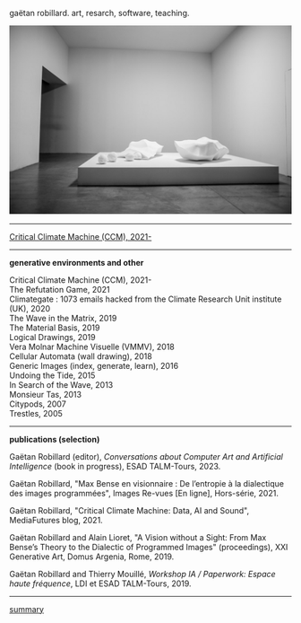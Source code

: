 gaëtan robillard. art, resarch, software, teaching.

![gaëtan robillard, ...](img/gaetan-robillard-en-recherchant-la-vague-palais-de-tokyo-2015.jpg)

-----------------

[Critical Climate Machine (CCM), 2021-](ccm.md)

-----------------

**generative environments and other**

Critical Climate Machine (CCM), 2021-  
The Refutation Game, 2021  
Climategate : 1073 emails hacked from the Climate Research Unit institute (UK), 2020  
The Wave in the Matrix, 2019  
The Material Basis, 2019  
Logical Drawings, 2019  
Vera Molnar Machine Visuelle (VMMV), 2018  
Cellular Automata (wall drawing), 2018  
Generic Images (index, generate, learn), 2016  
Undoing the Tide, 2015  
In Search of the Wave, 2013  
Monsieur Tas, 2013  
Citypods, 2007  
Trestles, 2005

-----------------

**publications (selection)**

Gaëtan Robillard (editor), *Conversations about Computer Art and Artificial Intelligence* (book in progress), ESAD TALM-Tours, 2023.

Gaëtan Robillard, "Max Bense en visionnaire : De l’entropie à la dialectique des images programmées", Images Re-vues [En ligne], Hors-série, 2021.

Gaëtan Robillard, "Critical Climate Machine: Data, AI and Sound", MediaFutures blog, 2021.

Gaëtan Robillard and Alain Lioret, "A Vision without a Sight: From Max Bense’s Theory to the Dialectic of Programmed Images" (proceedings), XXI Generative Art, Domus Argenia, Rome, 2019.

Gaëtan Robillard and Thierry Mouillé, *Workshop IA / Paperwork: Espace haute fréquence*, LDI et ESAD TALM-Tours, 2019.

-----------------

[summary](summary.md)

<!-- **softwares (selection)**

[Critical Climate Machine, Python, Intelligent Museum Residency, ZKM/Hertz-Lab, 2022.](https://git.zkm.de/Hertz-Lab/Research/intelligent-museum/residencies/gaetan-robillard/critical-climate-machine)

[PaperWork, JavaScript, IMAC engineer program, Université Gustave Eiffel, 2019.](https://github.com/robillardstudio/Paperwork)

[Generic Images, C++, IMAC engineer program, Université Gustave Eiffel, 2017.](https://github.com/robillardstudio/Images-Generiques) -->



